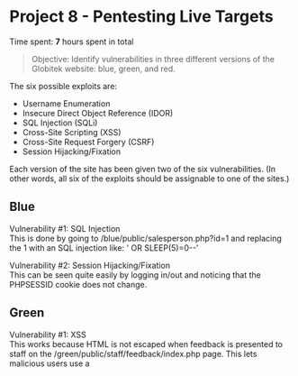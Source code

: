 # Project 8 - Pentesting Live Targets

Time spent: **7** hours spent in total

> Objective: Identify vulnerabilities in three different versions of the Globitek website: blue, green, and red.

The six possible exploits are:
* Username Enumeration
* Insecure Direct Object Reference (IDOR)
* SQL Injection (SQLi)
* Cross-Site Scripting (XSS)
* Cross-Site Request Forgery (CSRF)
* Session Hijacking/Fixation

Each version of the site has been given two of the six vulnerabilities. (In other words, all six of the exploits should be assignable to one of the sites.)

## Blue

Vulnerability #1: SQL Injection\
This is done by going to /blue/public/salesperson.php?id=1 and replacing the 1 with an SQL injection like: ' OR SLEEP(5)=0--'

Vulnerability #2: Session Hijacking/Fixation\
This can be seen quite easily by logging in/out and noticing that the PHPSESSID cookie does not change.


## Green

Vulnerability #1: XSS\
This works because HTML is not escaped when feedback is presented to staff on the /green/public/staff/feedback/index.php page. This lets malicious users use a <script> tag in order to gain full JavaScript execution.

Vulnerability #2: See note at the bottom. All 3 websites have a user enumeration vulnerability.


## Red

Vulnerability #1: IDOR\
Salesmen IDs which are no longer in use can still be viewed if manually set. For example, going to /red/public/salesperson.php?id=10 provides access to private information.

Vulnerability #2: CSRF\
The CSRF tokens generated for submissions to /red/public/staff/users/edit.php?id=ID are not used. This allows attackers to create auto-submitting forms that force admins to submit changes to this endpoint. This would allow an attacker to change a user's name.


## Notes

All 3 colors exhibit a fairly simple user enumeration flaw. This confused me a lot and caused the project to take a lot longer than it should have.\
This flaw can be demonstrated by viewing the server's response time for attempted logins on any of the 3 sites. For a user which does not exist, the server will always respond in approximately 80ms. However, if the user does exist, the response time will always be greater than 200ms. This is likely a result of how the database queries work. These timings can be viewed in Firefox by going to the Network tab, selecting a request, and then viewing the Timings for that request.
